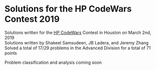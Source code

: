 # Solutions for the HP CodeWars Contest 2019

Solutions written for the [HP CodeWars](http://www.hpcodewars.org/) Contest in Houston on March 2nd, 2019   
Solutions written by Shakeel Samsudeen, JB Ladera, and Jeremy Zhang     
Solved a total of 17/29 problems in the Advanced Division for a total of 71 points
  
Problem classification and analysis coming soon